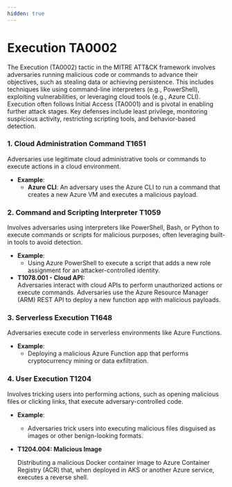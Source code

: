 ```yaml
---
hidden: true
---
```


# Execution TA0002

The Execution (TA0002) tactic in the MITRE ATT\&CK framework involves adversaries running malicious code or commands to advance their objectives, such as stealing data or achieving persistence. This includes techniques like using command-line interpreters (e.g., PowerShell), exploiting vulnerabilities, or leveraging cloud tools (e.g., Azure CLI). Execution often follows Initial Access (TA0001) and is pivotal in enabling further attack stages. Key defenses include least privilege, monitoring suspicious activity, restricting scripting tools, and behavior-based detection.

### **1. Cloud Administration Command** T1651

Adversaries use legitimate cloud administrative tools or commands to execute actions in a cloud environment.

* **Example**:
  * **Azure CLI**: An adversary uses the Azure CLI to run a command that creates a new Azure VM and executes a malicious payload.

### **2. Command and Scripting Interpreter** T1059

Involves adversaries using interpreters like PowerShell, Bash, or Python to execute commands or scripts for malicious purposes, often leveraging built-in tools to avoid detection.

* **Example**:
  * Using Azure PowerShell to execute a script that adds a new role assignment for an attacker-controlled identity.
* **T1078.001 - Cloud API:**\
  Adversaries interact with cloud APIs to perform unauthorized actions or execute commands. Adversaries use the Azure Resource Manager (ARM) REST API to deploy a new function app with malicious payloads.

### **3. Serverless Execution** T1648

Adversaries execute code in serverless environments like Azure Functions.

* **Example**:
  * Deploying a malicious Azure Function app that performs cryptocurrency mining or data exfiltration.

### **4. User Execution** T1204

Involves tricking users into performing actions, such as opening malicious files or clicking links, that execute adversary-controlled code.

* **Example**:
  * Adversaries trick users into executing malicious files disguised as images or other benign-looking formats.
*   **T1204.004: Malicious Image**

    Distributing a malicious Docker container image to Azure Container Registry (ACR) that, when deployed in AKS or another Azure service, executes a reverse shell.
